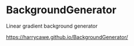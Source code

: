 # BackgroundGenerator
Linear gradient background generator

https://harrycawe.github.io/BackgroundGenerator/
